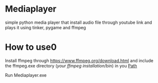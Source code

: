 # Mediaplayer
simple python media player that install audio file through youtube link and plays it using tinker, pygame and ffmpeg

# How to use0
Install ffmpeg through https://www.ffmpeg.org/download.html and include the ffmpeg.exe directory (*your ffmpeg installation*/bin) in you [Path](https://www.architectryan.com/2018/03/17/add-to-the-path-on-windows-10/)

Run Mediaplayer.exe
